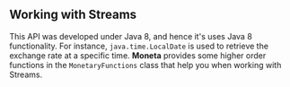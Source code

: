 ## Working with Streams

This API was developed under Java 8, and hence it's uses Java 8 functionality. For instance, `java.time.LocalDate` is used to retrieve the exchange rate at a specific time. **Moneta** provides some higher order functions in the `MonetaryFunctions` class that help you when working with Streams.
